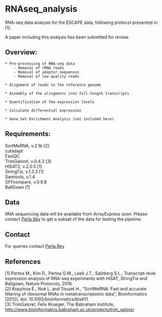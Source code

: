 # RNAseq_analysis
RNA-seq data analysis for the ESCAPE data, following protocol presented in [1].

A paper including this analysis has been submitted for review.

## Overview:

    * Pre-processing of RNA-seq data
        - Removal of rRNA reads
        - Removal of adaptor sequences
        - Removal of low quality reads

    * Alignment of reads to the reference genome

    * Assembly of the alingments into full-length transcripts
    
    * Quantification of the expression levels
    
    * Calculate differential expression
    
    * Gene Set Enrichment Analysis (not included here)


## Requirements:
SortMeRNA, v.2.1b [2]  
cutadapt  
FastQC  
TrimGalore!, v.0.4.2  [3]  
HISAT2, v.2.0.5 [1]  
StringTie, v.1.3.3 [1]  
Samtools, v.1.4  
GFFcompare, v.0.9.8  
BallGown [1]  


## Data
RNA sequencing data will be available from ArrayExpress soon. 
Please contact [Perla Rey](Perla.TroncosoRey@quadram.ac.uk) to get a subset of the data for testing the pipeline. 


## Contact
For queries contact [Perla Rey](Perla.TroncosoRey@quadram.ac.uk)

## References
[1] Pertea M., Kim D., Pertea G.M., Leek J.T., Salzberg S.L., Transcript-level expression analysis of RNA-seq experiments with HISAT, StringTie and Ballgown, Nature Protocols, 2016.  
[2] Kopylova E., Noé L. and Touzet H., "SortMeRNA: Fast and accurate filtering of ribosomal RNAs in metatranscriptomic data", Bioinformatics (2012), doi: 10.1093/bioinformatics/bts611.  
[3] TrimGalore!, Felix Krueger, The Babraham Institute, http://www.bioinformatics.babraham.ac.uk/projects/trim_galore/  

